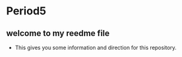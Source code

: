 # Period5
## welcome to my reedme file
* This gives you some information and direction for this repository. 
